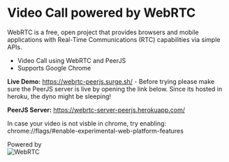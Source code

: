 # Video Call powered by WebRTC

WebRTC is a free, open project that provides browsers and mobile applications with Real-Time Communications (RTC) capabilities via simple APIs.

- Video Call using WebRTC and PeerJS
- Supports Google Chrome

**Live Demo:** https://webrtc-peerjs.surge.sh/ - Before trying please make sure the PeerJS server is live by opening the link below. Since its hosted in heroku, the dyno might be sleeping!

**PeerJS Server:** https://webrtc-server-peerjs.herokuapp.com/

In case your video is not visble in chrome, try enabling: chrome://flags/#enable-experimental-web-platform-features

Powered by <br/>
![WebRTC](https://webrtc.org/assets/images/webrtc-logo-horiz-retro-750x140.png)
